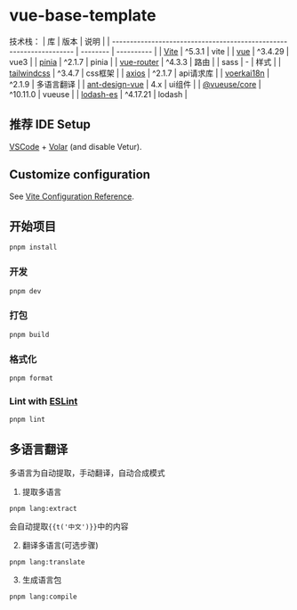 # vue-base-template  

技术栈：
| 库                                                                  | 版本     | 说明       |
| ------------------------------------------------------------------- | -------- | ---------- |
| [Vite](https://cn.vitejs.dev/)                                      | ^5.3.1   | vite       |
| [vue](https://cn.vuejs.org/)                                        | ^3.4.29  | vue3       |
| [pinia](https://pinia.vuejs.org/zh/)                                | ^2.1.7   | pinia      |
| [vue-router](https://router.vuejs.org/zh/guide/)                    | ^4.3.3   | 路由       |
| sass                                                                | -        | 样式       |
| [tailwindcss](https://tailwindcss.com/)                             | ^3.4.7   | css框架    |
| [axios](https://axios-http.com/)                                    | ^2.1.7   | api请求库  |
| [voerkai18n](https://zhangfisher.github.io/voerka-i18n/#/zh/guide/) | ^2.1.9   | 多语言翻译 |
| [ant-design-vue](https://www.antdv.com/components/overview-cn)      | 4.x      | ui组件     |
| [@vueuse/core](https://vueuse.org/)                                 | ^10.11.0 | vueuse     |
| [lodash-es](https://lodash.com/)                                    | ^4.17.21 | lodash     |
## 推荐 IDE Setup

[VSCode](https://code.visualstudio.com/) + [Volar](https://marketplace.visualstudio.com/items?itemName=Vue.volar) (and disable Vetur).

## Customize configuration

See [Vite Configuration Reference](https://vitejs.dev/config/).

## 开始项目

```sh
pnpm install
```

### 开发

```sh
pnpm dev
```

### 打包

```sh
pnpm build
```

### 格式化

```sh
pnpm format
```

### Lint with [ESLint](https://eslint.org/)

```sh
pnpm lint
```

## 多语言翻译
多语言为自动提取，手动翻译，自动合成模式  
1. 提取多语言
```
pnpm lang:extract
```
会自动提取```{{t('中文')}}```中的内容  

2. 翻译多语言(可选步骤)
```
pnpm lang:translate
```
3. 生成语言包
```
pnpm lang:compile
```
